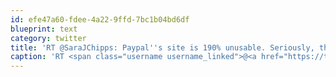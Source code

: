 ```yaml
---
id: efe47a60-fdee-4a22-9ffd-7bc1b04bd6df
blueprint: text
category: twitter
title: 'RT @SaraJChipps: Paypal''s site is 190% unusable. Seriously, this is ridiculous, can''t you use .004% of "frozen funds" and hire a UX person?'
caption: 'RT <span class="username username_linked">@<a href="https://twitter.com/SaraJChipps" title="sarajo">SaraJChipps</a></span>: Paypal''s site is 190% unusable. Seriously, this is ridiculous, can''t you use .004% of "frozen funds" and hire a UX person?'
---
```

